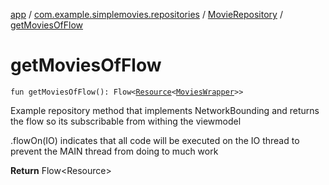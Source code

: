 [app](../../index.md) / [com.example.simplemovies.repositories](../index.md) / [MovieRepository](index.md) / [getMoviesOfFlow](./get-movies-of-flow.md)

# getMoviesOfFlow

`fun getMoviesOfFlow(): Flow<`[`Resource`](../../com.example.simplemovies.network/-resource/index.md)`<`[`MoviesWrapper`](../../com.example.simplemovies.domain/-movies-wrapper/index.md)`>>`

Example repository method that implements NetworkBounding and returns the flow so its
subscribable from withing the viewmodel

.flowOn(IO) indicates that all code will be executed on the IO thread to prevent the MAIN
thread from doing to much work

**Return**
Flow&lt;Resource&gt;

